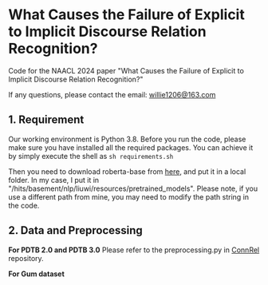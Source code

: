 # What Causes the Failure of Explicit to Implicit Discourse Relation Recognition?
Code for the NAACL 2024 paper "What Causes the Failure of Explicit to Implicit Discourse Relation Recognition?"

If any questions, please contact the email: willie1206@163.com

## 1. Requirement
Our working environment is Python 3.8. Before you run the code, please make sure you have installed all the required packages. You can achieve it by simply execute the shell as `sh requirements.sh`

Then you need to download roberta-base from [here](https://huggingface.co/roberta-base/tree/main), and put it in a local folder. In my case, I put it in "/hits/basement/nlp/liuwi/resources/pretrained_models". Please note, if you use a different path from mine, you may need to modify the path string in the code.

## 2. Data and Preprocessing
**For PDTB 2.0 and PDTB 3.0**
Please refer to the preprocessing.py in [ConnRel](https://github.com/liuwei1206/ConnRel) repository.

**For Gum dataset**

